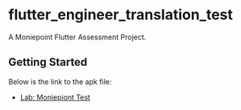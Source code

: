 # flutter_engineer_translation_test

A Moniepoint Flutter Assessment Project.

## Getting Started

Below is the link to the apk file:

- [Lab: Moniepiont Test](https://drive.google.com/file/d/1c_ebBe1ctHkqPvA5xjwQbCcg-fzrb5Nb/view?pli=1)

